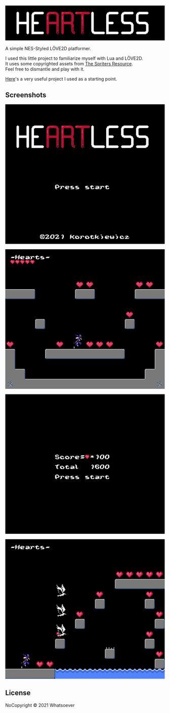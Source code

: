 
<p align="center">
  <img src="/screenshots/banner.png"/>
</p>

A simple NES-Styled LÖVE2D platformer.

I used this little project to familiarize myself with Lua and LÖVE2D. <br>
It uses some copyrighted assets from [The Spriters Resource](https://www.spriters-resource.com/). <br>
Feel free to dismantle and play with it.

[Here](https://github.com/kyleschaub/cavern)'s a very useful project I used as a starting point.

## Screenshots

<p align="center">
  <img src="/screenshots/screen0.png"/>
</p>

<p align="center">
  <img src="/screenshots/screen1.png"/>
</p>

<p align="center">
  <img src="/screenshots/screen2.png"/>
</p>

<p align="center">
  <img src="/screenshots/screen3.png"/>
</p>

## License
NoCopyright © 2021 Whatsoever

